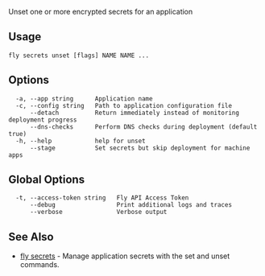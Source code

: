 Unset one or more encrypted secrets for an application

## Usage
~~~
fly secrets unset [flags] NAME NAME ...
~~~

## Options

~~~
  -a, --app string      Application name
  -c, --config string   Path to application configuration file
      --detach          Return immediately instead of monitoring deployment progress
      --dns-checks      Perform DNS checks during deployment (default true)
  -h, --help            help for unset
      --stage           Set secrets but skip deployment for machine apps
~~~

## Global Options

~~~
  -t, --access-token string   Fly API Access Token
      --debug                 Print additional logs and traces
      --verbose               Verbose output
~~~

## See Also

* [fly secrets](/docs/flyctl/secrets/)	 - Manage application secrets with the set and unset commands.

